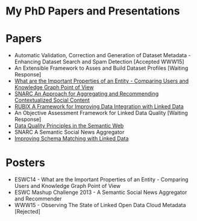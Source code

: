 My PhD Papers and Presentations
===

Papers
======
- Automatic Validation, Correction and Generation of Dataset Metadata - Enhancing Dataset Search and Spam Detection [Accepted WWW15]
- An Extensible Framework to Asses and Build Dataset Profiles [Waiting Response]
- [What are the Important Properties of an Entity - Comparing Users and Knowledge Graph Point of View](http://2014.eswc-conferences.org/sites/default/files/eswc2014pd_submission_98.pdf)
- [SNARC An Approach for Aggregating and Recommending Contextualized Social Content](http://link.springer.com/chapter/10.1007%2F978-3-642-41242-4_58)
- [RUBIX A Framework for Improving Data Integration with Linked Data](http://dl.acm.org/citation.cfm?id=2422607)
- An Objective Assessment Framework for Linked Data Quality [Waiting Response]
- [Data Quality Principles in the Semantic Web](http://arxiv.org/ftp/arxiv/papers/1305/1305.4054.pdf)
- SNARC A Semantic Social News Aggregator
- [Improving Schema Matching with Linked Data](http://arxiv.org/ftp/arxiv/papers/1205/1205.2691.pdf)

Posters
=======
- ESWC14 - What are the Important Properties of an Entity - Comparing Users and Knowledge Graph Point of View
- ESWC Mashup Challenge 2013 - A Semantic Social News Aggregator and Recommender
- WWW15 - Observing The State of Linked Open Data Cloud Metadata [Rejected]

